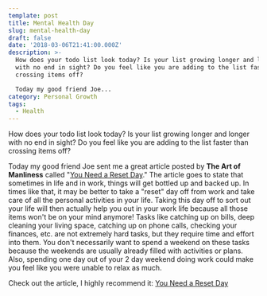 ```yaml
---
template: post
title: Mental Health Day
slug: mental-health-day
draft: false
date: '2018-03-06T21:41:00.000Z'
description: >-
  How does your todo list look today? Is your list growing longer and longer
  with no end in sight? Do you feel like you are adding to the list faster than
  crossing items off?

  Today my good friend Joe...
category: Personal Growth
tags:
  - Health
---
```


How does your todo list look today? Is your list growing longer and longer with no end in sight? Do you feel like you are adding to the list faster than crossing items off?

Today my good friend Joe sent me a great article posted by **The Art of Manliness** called "[You Need a Reset Day](https://www.artofmanliness.com/2018/03/05/need-reset-day/)." The article goes to state that sometimes in life and in work, things will get bottled up and backed up. In times like that, it may be better to take a "reset" day off from work and take care of all the personal activities in your life. Taking this day off to sort out your life will then actually help you out in your work life because all those items won't be on your mind anymore! Tasks like catching up on bills, deep cleaning your living space, catching up on phone calls, checking your finances, etc. are not extremely hard tasks, but they require time and effort into them. You don't necessarily want to spend a weekend on these tasks because the weekends are usually already filled with activities or plans. Also, spending one day out of your 2 day weekend doing work could make you feel like you were unable to relax as much.

Check out the article, I highly recommend it: [You Need a Reset Day](https://www.artofmanliness.com/2018/03/05/need-reset-day/)
